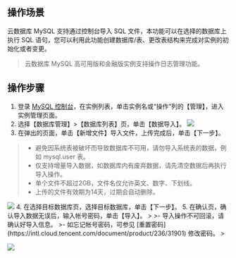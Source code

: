## 操作场景
云数据库 MySQL 支持通过控制台导入 SQL 文件，本功能可以在选择的数据库上执行 SQL 语句，您可以利用此功能创建数据库/表、更改表结构来完成对实例的初始化或者变更。
>云数据库 MySQL 高可用版和金融版实例支持操作日志管理功能。

## 操作步骤
1. 登录 [MySQL 控制台](https://console.cloud.tencent.com/cdb)，在实例列表，单击实例名或“操作”列的【管理】，进入实例管理页面。
2. 选择【数据库管理】>【数据库列表】页，单击【数据导入】。
![](https://main.qcloudimg.com/raw/a8854e74caebb9c69d831dc1583c10c0.png)
3. 在弹出的页面，单击【新增文件】导入文件，上传完成后，单击【下一步】。
>
>- 避免因系统表被破坏而导致数据库不可用，请勿导入系统表的数据，例如 mysql.user 表。 
>- 仅支持增量导入数据，如数据库内有废弃数据，请先清空数据后再执行导入操作。
>- 单个文件不超过2GB，文件名仅允许英文、数字、下划线。
>- 上传的文件有效期为14天，过期会自动删除。
>
<img src="https://main.qcloudimg.com/raw/fd6c70707a8722ca64a87f71978e2a2a.png">
4. 在选择目标数据库页，选择目标数据库，单击【下一步】。
5. 在确认页，确认导入数据无误后，输入帐号密码，单击【导入】。
>
>- 导入操作不可回滚，请确认好导入信息。
>- 如忘记帐号密码，可参见 [重置密码](https://intl.cloud.tencent.com/document/product/236/31901) 修改密码。
>

![](https://main.qcloudimg.com/raw/e21ccbe6c1f0a95cd46b4387fea1fab1.png)

